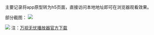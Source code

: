 主要记录将app原型转为h5页面，直接访问本地地址即可在浏览器观看效果。<br/>

部分截图：
![](http://i.imgur.com/caePaOp.png)

![](http://i.imgur.com/OtccwZP.png)
注：[万视无忧播放器官方下载](http://www.wsview.com/wsview/help/download.html)
